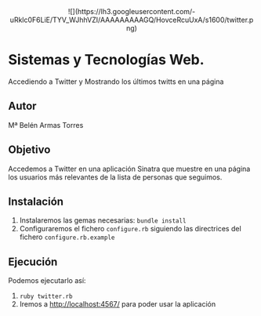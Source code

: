 
<center>![](https://lh3.googleusercontent.com/-uRklc0F6LiE/TYV_WJhhVZI/AAAAAAAAAGQ/HovceRcuUxA/s1600/twitter.png)</center>


Sistemas y Tecnologías Web.
===========
 Accediendo a Twitter y Mostrando los últimos twitts en una página


Autor
-----------

Mª Belén Armas Torres

Objetivo
-----------

Accedemos a Twitter en una aplicación Sinatra que muestre en una página los usuarios más relevantes de la lista de personas que seguimos.

Instalación
--------------

1. Instalaremos las gemas necesarias: `bundle install`
2. Configuraremos el fichero `configure.rb` siguiendo las directrices del fichero `configure.rb.example`


Ejecución
------------

Podemos ejecutarlo así:

1. `ruby twitter.rb`
2. Iremos a [http://localhost:4567/](http://localhost:4567/) para poder usar la aplicación

